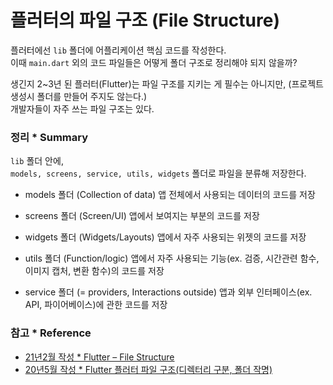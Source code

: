 # 플러터의 파일 구조 (File Structure)

플러터에선 ```lib``` 폴더에 어플리케이션 핵심 코드를 작성한다.  
이때 ```main.dart``` 외의 코드 파일들은 어떻게 폴더 구조로 정리해야 되지 않을까?  

생긴지 2~3년 된 플러터(Flutter)는 파일 구조를 지키는 게 필수는 아니지만, (프로젝트 생성시 폴더를 만들어 주지도 않는다.)  
개발자들이 자주 쓰는 파일 구조는 있다.

### 정리 * Summary

```lib``` 폴더 안에,  
```models, screens, service, utils, widgets``` 폴더로 파일을 분류해 저장한다. 

- models 폴더 (Collection of data)
    앱 전체에서 사용되는 데이터의 코드를 저장
 
- screens 폴더 (Screen/UI)
    앱에서 보여지는 부분의 코드를 저장

- widgets 폴더 (Widgets/Layouts)
    앱에서 자주 사용되는 위젯의 코드를 저장

- utils 폴더 (Function/logic)
    앱에서 자주 사용되는 기능(ex. 검증, 시간관련 함수, 이미지 캡처, 변환 함수)의 코드를 저장

- service 폴더 (= providers, Interactions outside)
    앱과 외부 인터페이스(ex. API, 파이어베이스)에 관한 코드를 저장

### 참고 * Reference

- [21년2월 작성 * Flutter – File Structure](https://www.geeksforgeeks.org/flutter-file-structure/)
- [20년5월 작성 * Flutter 플러터 파일 구조(디렉터리 구분, 폴더 작명)](https://zucca.tistory.com/101)
